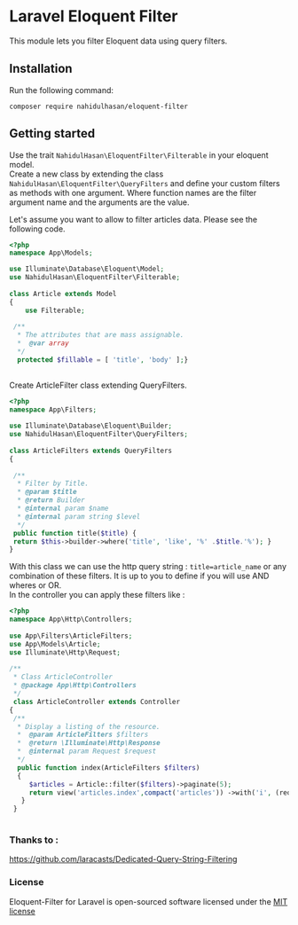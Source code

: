 # Laravel Eloquent Filter  
  This module lets you filter Eloquent data using query filters.  
  
## Installation  
 
Run  the following command:  
 
```  
composer require nahidulhasan/eloquent-filter  
```  
  
  
## Getting started  
  
Use the trait `NahidulHasan\EloquentFilter\Filterable` in your eloquent model.    
Create a new class by extending the class `NahidulHasan\EloquentFilter\QueryFilters` and define your custom filters  as methods with one argument. Where function names are the filter argument name and the arguments are the value.   
  
Let's assume you want to allow to filter articles data. Please see the following code.  
  
```php 
<?php  
namespace App\Models;  

use Illuminate\Database\Eloquent\Model;  
use NahidulHasan\EloquentFilter\Filterable;  
  
class Article extends Model  
{  
	use Filterable; 
	 
 /**
  * The attributes that are mass assignable. 
  *  @var array 
  */ 
  protected $fillable = [ 'title', 'body' ];}  
  
```  
  
Create ArticleFilter class extending QueryFilters.  
  
```php  
<?php  
namespace App\Filters;  
  
use Illuminate\Database\Eloquent\Builder;  
use NahidulHasan\EloquentFilter\QueryFilters;  
  
class ArticleFilters extends QueryFilters  
{  
  
 /**  
  * Filter by Title. 
  * @param $title 
  * @return Builder 
  * @internal param $name 
  * @internal param string $level 
  */ 
 public function title($title) { 
 return $this->builder->where('title', 'like', '%' .$title.'%'); }  
}  
```  
  
With this class we can use the http query string : `title=article_name` or any combination of these filters. It is up to you to define if you will use AND wheres or OR.    
In the controller you can apply these filters like :    
  
  
```php  
<?php  
namespace App\Http\Controllers;  
  
use App\Filters\ArticleFilters;  
use App\Models\Article;  
use Illuminate\Http\Request;  
  
/**  
 * Class ArticleController 
 * @package App\Http\Controllers 
 */
 class ArticleController extends Controller  
{  
 /** 
  * Display a listing of the resource. 
  *  @param ArticleFilters $filters 
  *  @return \Illuminate\Http\Response 
  *  @internal param Request $request 
  */ 
  public function index(ArticleFilters $filters) 
  {  
     $articles = Article::filter($filters)->paginate(5);  
     return view('articles.index',compact('articles')) ->with('i', (request()->input('page', 1) - 1) * 5); 
   }
 }  
  
```  
### Thanks to :  
https://github.com/laracasts/Dedicated-Query-String-Filtering  
  
  
### License  
  
Eloquent-Filter for Laravel is open-sourced software licensed under the [MIT license](http://opensource.org/licenses/MIT)

